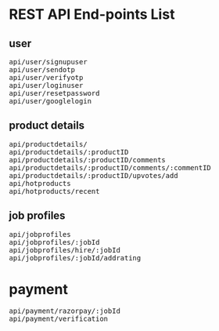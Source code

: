 # REST API End-points  List
## user
<pre>
api/user/signupuser
api/user/sendotp
api/user/verifyotp
api/user/loginuser
api/user/resetpassword
api/user/googlelogin
</pre>

## product details
<pre>
api/productdetails/
api/productdetails/:productID
api/productdetails/:productID/comments
api/productdetails/:productID/comments/:commentID
api/productdetails/:productID/upvotes/add
api/hotproducts
api/hotproducts/recent
</pre>

## job profiles
<pre>
api/jobprofiles
api/jobprofiles/:jobId
api/jobprofiles/hire/:jobId 
api/jobprofiles/:jobId/addrating
</pre>

# payment
<pre>
api/payment/razorpay/:jobId
api/payment/verification
</pre>